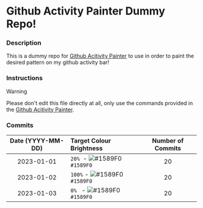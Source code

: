 # Github Activity Painter Dummy Repo!

### Description

This is a dummy repo for [Github Acitivity Painter](https://github.com/elgamalsalman/github-activity-painter) to use in order to paint the desired pattern on my github activity bar! 

### Instructions

> [!WARNING]
> Please don't edit this file directly at all, only use the commands provided in the [Github Acitivity Painter](https://github.com/elgamalsalman/github-activity-painter).

### Commits

| Date (YYYY-MM-DD) |                         Target Colour Brightness                          | Number of Commits |
| :---------------: | :------------------------------------------------------------------------ | :---------------: |
| 2023-01-01        | `20%`&nbsp; - ![#1589F0](https://placehold.co/15x15/1589F0/1589F0.png) `#1589F0`  | 20                |
| 2023-01-02        | `100%` - ![#1589F0](https://placehold.co/15x15/1589F0/1589F0.png) `#1589F0` | 20                |
| 2023-01-03        | `0%`&nbsp;&nbsp; - ![#1589F0](https://placehold.co/15x15/1589F0/1589F0.png) `#1589F0`   | 20                |
